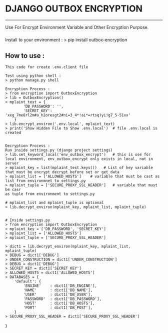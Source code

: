 # DJANGO OUTBOX ENCRYPTION
--------------------------

Use For Encrypt Environment Variable and Other Encryption Purpose.


#####

Install to your environment :
    > pip install outbox-encryption

How to use :
------------
    This code for create .env.client file

    Test using python shell :
    > python manage.py shell

    Encryption Process :
    > from encryption import OutboxEncryption
    > lib = OutboxEncryption()
    > mplaint_text = {
            'DB_PASSWORD': '',
            'SECRET_KEY': 'xxg_7me8rl2m#a_h2oresgt2#ni=3_4*!ai*=rtsq)yi!g7_5-51xx'
        }
    > lib.encrypt_environ('.env.local', mplaint_text)
    > print('Show Hidden File to Show .env.local')  # file .env.local is created


    Decryption Process :
    Run inside settings.py (django project settings)            
    > lib.set_keyword_local('env_outbox_encrypt')   # this is use for local environment, env_outbox_encrypt only exists in local, not in server
    > mplaint_key = list(mplaint_text.keys())   # List of key variable that must be encrypt decrypt before set or get data
    > mplaint_list = ['ALLOWED_HOSTS']    # variable that must be cast as list from environmnet to settings.py
    > mplaint_tuple = ['SECURE_PROXY_SSL_HEADER']   # variable that must be casr 
    as tuple from environment to settings.py

    # mplaint_list and mplaint_tuple is optional
    > lib.decrypt_environ(mplaint_key, mplaint_list, mplaint_tuple)

    
    # Inside settings.py
    > from encryption import OutboxEncryption
    > mplaint_key = ['DB_PASSWORD', 'SECRET_KEY']
    > mplaint_list = ['ALLOWED_HOSTS']
    > mplaint_tuple = ['SECURE_PROXY_SSL_HEADER']

    > dict1 = lib.decrypt_environ(mplaint_key, mplaint_list, mplaint_tuple)
    > DEBUG = dict1['DEBUG']
    > UNDER_CONSTRUCTION = dict1['UNDER_CONSTRUCTION']
    > DEBUG = dict1['DEBUG']
    > SECRET_KEY = dict1['SECRET_KEY']
    > ALLOWED_HOSTS = dict1['ALLOWED_HOSTS']
    > DATABASES = {
        'default': {
            'ENGINE'    : dict1['DB_ENGINE'],
            'NAME'      : dict1['DB_NAME'],
            'USER'      : dict1['DB_USER'],
            'PASSWORD'  : dict1['DB_PASSWORD'],
            'HOST'      : dict1['DB_HOSTS'],
            'PORT'      : dict1['DB_POST'],
        }
    > SECURE_PROXY_SSL_HEADER = dict1['SECURE_PROXY_SSL_HEADER']
}